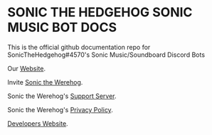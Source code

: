 # SONIC THE HEDGEHOG SONIC MUSIC BOT DOCS

This is the official github documentation repo for SonicTheHedgehog#4570's Sonic Music/Soundboard Discord Bots

Our [Website](https://sonicdiscordbot.weebly.com/).

Invite [Sonic the Werehog](https://discord.com/oauth2/authorize?client_id=823697477374050305&permissions=0&scope=bot).

Sonic the Werehog's [Support Server](https://discord.gg/j9Tt7h2UkG).

Sonic the Werehog's [Privacy Policy](https://sonicdiscordbot.weebly.com/sonic-privacy.html).

[Developers Website](https://sonicthedev.glitch.me/).
